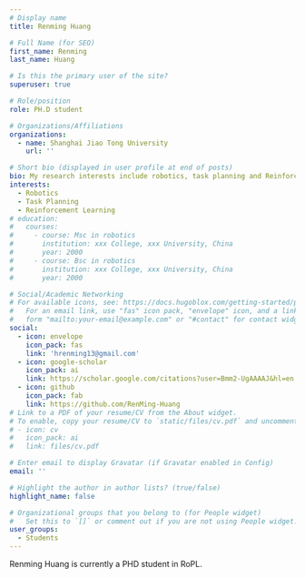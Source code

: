 ```yaml
---
# Display name
title: Renming Huang

# Full Name (for SEO)
first_name: Renming
last_name: Huang

# Is this the primary user of the site?
superuser: true

# Role/position
role: PH.D student

# Organizations/Affiliations
organizations:
  - name: Shanghai Jiao Tong University
    url: ''

# Short bio (displayed in user profile at end of posts)
bio: My research interests include robotics, task planning and Reinforcement Learning
interests:
  - Robotics
  - Task Planning
  - Reinforcement Learning
# education:
#   courses:
#     - course: Msc in robotics
#       institution: xxx College, xxx University, China
#       year: 2000
#     - course: Bsc in robotics
#       institution: xxx College, xxx University, China
#       year: 2000

# Social/Academic Networking
# For available icons, see: https://docs.hugoblox.com/getting-started/page-builder/#icons
#   For an email link, use "fas" icon pack, "envelope" icon, and a link in the
#   form "mailto:your-email@example.com" or "#contact" for contact widget.
social:
  - icon: envelope
    icon_pack: fas
    link: 'hrenming13@gmail.com'
  - icon: google-scholar
    icon_pack: ai
    link: https://scholar.google.com/citations?user=Bmm2-UgAAAAJ&hl=en
  - icon: github
    icon_pack: fab
    link: https://github.com/RenMing-Huang
# Link to a PDF of your resume/CV from the About widget.
# To enable, copy your resume/CV to `static/files/cv.pdf` and uncomment the lines below.
# - icon: cv
#   icon_pack: ai
#   link: files/cv.pdf

# Enter email to display Gravatar (if Gravatar enabled in Config)
email: ''

# Highlight the author in author lists? (true/false)
highlight_name: false

# Organizational groups that you belong to (for People widget)
#   Set this to `[]` or comment out if you are not using People widget.
user_groups:
  - Students
---
```


Renming Huang is currently a PHD student in RoPL.